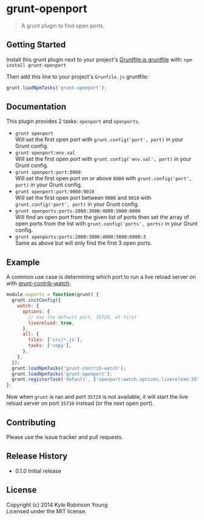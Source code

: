 # grunt-openport

> A grunt plugin to find open ports.

## Getting Started

Install this grunt plugin next to your project's
[Gruntfile.js gruntfile](http://gruntjs.com/getting-started) with:
`npm install grunt-openport`

Then add this line to your project's `Grunfile.js` gruntfile:

```js
grunt.loadNpmTasks('grunt-openport');
```

## Documentation

This plugin provides 2 tasks: `openport` and `openports`.

* `grunt openport`  
Will set the first open port with `grunt.config('port', port)` in your Grunt config.
* `grunt openport:env.val`  
Will set the first open port with `grunt.config('env.val', port)` in your Grunt config.
* `grunt openport:port:8000`  
Will set the first open port on or above `8000` with `grunt.config('port', port)` in your Grunt config.
* `grunt openport:port:9000:9010`  
Will set the first open port between `9000` and `9010` with `grunt.config('port', port)` in your Grunt config.
* `grunt openports:ports:2000:3000:4000:5000:6000`  
Will find an open port from the given list of ports then set the array of open ports from the list with `grunt.config('ports', ports)` in your Grunt config.
* `grunt openports:ports:2000:3000:4000:5000:6000:3`  
Same as above but will only find the first 3 open ports.

## Example

A common use case is determining which port to run a live reload server on with [grunt-contrib-watch](https://github.com/gruntjs/grunt-contrib-watch):

```js
module.exports = function(grunt) {
  grunt.initConfig({
    watch: {
      options: {
        // Use the default port, 35729, at first
        livereload: true,
      },
      all: {
        files: ['src/*.js'],
        tasks: ['copy'],
      },
    },
  });
  grunt.loadNpmTasks('grunt-contrib-watch');
  grunt.loadNpmTasks('grunt-openport');
  grunt.registerTask('default', ['openport:watch.options.livereload:35729', 'watch']);
};
```

Now when `grunt` is ran and port `35729` is not available, it will start the live reload server on port `35730` instead (or the next open port).

## Contributing

Please use the issue tracker and pull requests.

## Release History

* 0.1.0 Initial release

## License

Copyright (c) 2014 Kyle Robinson Young  
Licensed under the MIT license.
